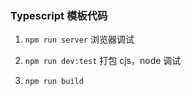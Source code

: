 ### Typescript 模板代码

1.  `npm run server` 浏览器调试

2.  `npm run dev:test` 打包 cjs，node 调试

3.  `npm run build`
